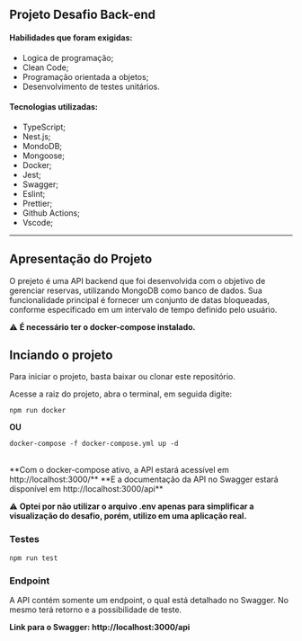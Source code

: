 ## Projeto Desafio Back-end


#### Habilidades que foram exigidas:

  - Logica de programação;
  - Clean Code;
  - Programação orientada a objetos;
  - Desenvolvimento de testes unitários.

#### Tecnologias utilizadas:

  - TypeScript;
  - Nest.js;
  - MondoDB;
  - Mongoose;
  - Docker;
  - Jest;
  - Swagger;
  - Eslint;
  - Prettier;
  - Github Actions;
  - Vscode;

---

## Apresentação do Projeto

O prejeto é uma API backend que foi desenvolvida com o objetivo de gerenciar reservas, utilizando MongoDB como banco de dados. Sua funcionalidade principal é fornecer um conjunto de datas bloqueadas, conforme especificado em um intervalo de tempo definido pelo usuário.

:warning: **É necessário ter o docker-compose instalado.**

## Inciando o projeto

Para iniciar o projeto, basta baixar ou clonar este repositório.

Acesse a raiz do projeto, abra o terminal, em seguida digite:

    npm run docker

**OU**

    docker-compose -f docker-compose.yml up -d

<br>
**Com o docker-compose ativo, a API estará acessível em http://localhost:3000/** 
**E a documentação da API no Swagger estará disponível em http://localhost:3000/api**

:warning: **Optei por não utilizar o arquivo .env apenas para simplificar a visualização do desafio, porém, utilizo em uma aplicação real.**

### Testes

    npm run test

### Endpoint

A API contém somente um endpoint, o qual está detalhado no Swagger. No mesmo terá retorno e a possibilidade de teste.

**Link para o Swagger: http://localhost:3000/api**
